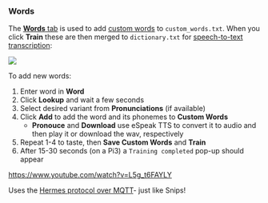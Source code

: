 ### Words

The [__Words__ tab](https://rhasspy.readthedocs.io/en/latest/usage/#words-tab) is used to add [custom words](https://rhasspy.readthedocs.io/en/latest/training/#custom-words) to `custom_words.txt`.  When you click __Train__ these are then merged to `dictionary.txt` for [speech-to-text transcription](https://rhasspy.readthedocs.io/en/latest/speech-to-text/):  

![](/assets/rhasspy_words_train.png)

To add new words:  

1. Enter word in __Word__
1. Click __Lookup__ and wait a few seconds
1. Select desired variant from __Pronunciations__ (if available)
1. Click __Add__ to add the word and its phonemes to __Custom Words__
    - __Pronouce__ and __Download__ use eSpeak TTS to convert it to audio and then play it or download the wav, respectively
1. Repeat 1-4 to taste, then __Save Custom Words__ and __Train__
1. After 15-30 seconds (on a Pi3) a `Training completed` pop-up should appear



https://www.youtube.com/watch?v=L5g_t6FAYLY



Uses the [Hermes protocol over MQTT](https://rhasspy.readthedocs.io/en/latest/usage/#mqtt)- just like Snips!